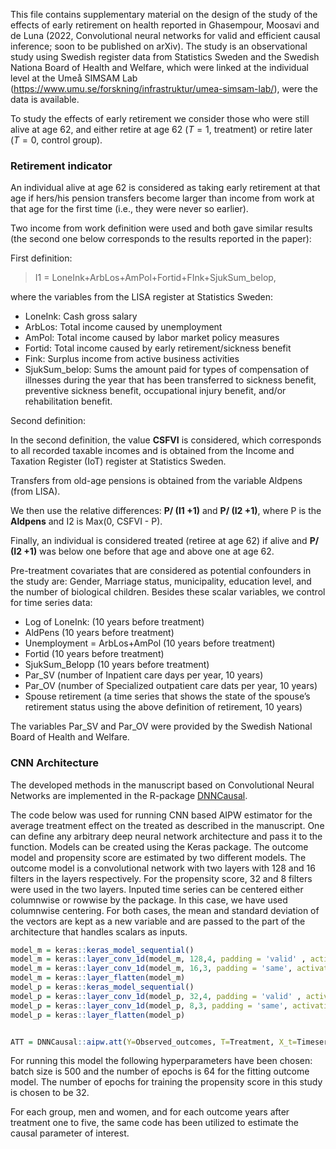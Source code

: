 This file contains supplementary material on the design of the study of the effects of early retirement on health
reported in Ghasempour, Moosavi and de Luna (2022, Convolutional neural networks for valid and efficient causal inference; soon to be published on arXiv).
The study is an observational study using Swedish register data from Statistics Sweden and the Swedish Nationa Board of Health and Welfare, which were linked at the individual level at the Umeå SIMSAM Lab (https://www.umu.se/forskning/infrastruktur/umea-simsam-lab/), were the data is available.

To study the effects of early retirement we consider those who were still alive at age 62, and either retire at age 62 ($T=1$, treatment) or retire later ($T=0$, control group). 

### Retirement indicator

An individual alive at age 62 is considered as taking early retirement at that age if hers/his pension transfers become larger than income from work at that age for the first time (i.e., they were never so earlier).

Two income from work definition were used and both gave similar results (the second one below corresponds to the results reported in the paper):

First definition:

> I1 = LoneInk+ArbLos+AmPol+Fortid+FInk+SjukSum\_belop,

where the variables from the LISA register at Statistics Sweden:

-   LoneInk: Cash gross salary
-   ArbLos: Total income caused by unemployment
-   AmPol: Total income caused by labor market policy measures
-   Fortid: Total income caused by early retirement/sickness benefit
-   Fink: Surplus income from active business activities
-   SjukSum\_belop: Sums the amount paid for types of compensation of
    illnesses during the year that has been transferred to sickness
    benefit, preventive sickness benefit, occupational injury benefit,
    and/or rehabilitation benefit.

Second definition: 

In the second definition, the value **CSFVI** is considered, which corresponds to
all recorded taxable incomes and is obtained from the Income and Taxation Register (IoT)
register at Statistics Sweden. 

Transfers from old-age pensions is obtained from the variable Aldpens (from LISA).

We then use the relative differences: **P/ (I1 +1)** and **P/ (I2 +1)**, where P is the
**Aldpens** and I2 is Max(0, CSFVI - P).

Finally, an individual is considered treated (retiree at age 62) if alive and
**P/ (I2 +1)** was below one before that age and above one at age 62. 


Pre-treatment covariates that are considered as potential confounders in the study are:
Gender, Marriage status, municipality, education level, and the number of
biological children. Besides these scalar variables, we control for
time series data:

-   Log of LoneInk: (10 years before treatment)
-   AldPens (10 years before treatment)
-   Unemployment = ArbLos+AmPol (10 years before treatment)
-   Fortid (10 years before treatment)
-   SjukSum\_Belopp (10 years before treatment)
-   Par\_SV (number of Inpatient care days per year, 10 years)
-   Par\_OV (number of Specialized outpatient care dats per year, 10 years)
-   Spouse retirement (a time series that shows the state of the
    spouse’s retirement status using the above definition of retirement, 10 years)

The variables Par\_SV and Par\_OV were provided by the Swedish National Board of Health and Welfare.

### CNN Architecture

The developed methods in the manuscript based on Convolutional Neural Networks are implemented in the R-package
[DNNCausal](https://github.com/stat4reg/DNNCausal).

The code below was used for running CNN based AIPW estimator for the average
treatment effect on the treated as described in the manuscript. One can define any arbitrary deep
neural network architecture and pass it to the function. Models can be created using the Keras package. The outcome model and propensity score are estimated by two different models. The outcome model is a convolutional network with two layers with 128 and 16 filters in the layers respectively. For the propensity score, 32 and 8 filters were used in the two layers.
Inputed time series can be centered either columnwise or rowwise by the package. In this case, we have used columnwise centering. For both cases, the mean and standard deviation of the vectors are kept as a new variable and are passed to the part of the architecture that handles scalars as inputs.

``` r
model_m = keras::keras_model_sequential()
model_m = keras::layer_conv_1d(model_m, 128,4, padding = 'valid' , activation = 'relu', input_shape = c(10,7))
model_m = keras::layer_conv_1d(model_m, 16,3, padding = 'same', activation = 'relu')
model_m = keras::layer_flatten(model_m)
model_p = keras::keras_model_sequential()
model_p = keras::layer_conv_1d(model_p, 32,4, padding = 'valid' , activation = 'relu', input_shape = c(10,7))
model_p = keras::layer_conv_1d(model_p, 8,3, padding = 'same', activation = 'relu')
model_p = keras::layer_flatten(model_p)


ATT = DNNCausal::aipw.att(Y=Observed_outcomes, T=Treatment, X_t=Timeseries_covariates,X = scalar_covariates, model = c(model_m, model_p), do_standardize = 'Column', verbose=FALSE, epochs = c(64,32), batch_size = 500)
```

For running this model the following hyperparameters have been chosen:
batch size is 500 and the number of epochs is 64 for the fitting outcome
model. The number of epochs for training the propensity score in this study
is chosen to be 32.

For each group, men and women, and for each outcome years after treatment
one to five, the same code has been utilized to estimate the causal parameter
of interest.
